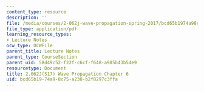 ```yaml
---
content_type: resource
description: ''
file: /media/courses/2-062j-wave-propagation-spring-2017/bcd65b1974a98c75a230b2f8297c3ffa_MIT2_062J_S17_Chap6.pdf
file_type: application/pdf
learning_resource_types:
- Lecture Notes
ocw_type: OCWFile
parent_title: Lecture Notes
parent_type: CourseSection
parent_uid: 58d49c52-f22f-c6cf-f648-a985b43b54e9
resourcetype: Document
title: 2.062J(S17) Wave Propagation Chapter 6
uid: bcd65b19-74a9-8c75-a230-b2f8297c3ffa
---
```

